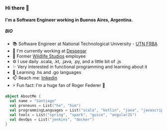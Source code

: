 <!--
**santucho/santucho** is a ✨ _special_ ✨ repository because its `README.md` (this file) appears on your GitHub profile.

Here are some ideas to get you started:

- 🔭 I’m currently working on ...
- 🌱 I’m currently learning ...
- 👯 I’m looking to collaborate on ...
- 🤔 I’m looking for help with ...
- 💬 Ask me about ...
- 📫 How to reach me: ...
- 😄 Pronouns: ...
- ⚡ Fun fact: ...
- ➕ For more icons... https://gist.github.com/rxaviers/7360908
-->


### Hi there 👋

#### I'm a Software Engineer working in Buenos Aires, Argentina.

##### BIO
- 📚 Software Engineer at National Technological University - [UTN FRBA](https://en.wikipedia.org/wiki/National_Technological_University)
- 🏢 I'm currently working at [Despegar](https://www.despegar.com)
- 🏢 Former [Wildlife Studios](https://wildlifestudios.com/) employee
- ⚙️ I use daily .scala, .kt, .java, .py, and a little bit of .js
- ✨ Very interested in functional programming and learning about it
- 🌱 Learning .hs and .go languages
- 📫 Reach me: [linkedin](https://www.linkedin.com/in/santiago-franco-goyeneche-80b69b131/)
- ⚡️ Fun fact: I'm a huge fan of Roger Federer 🎾



```scala
object AboutMe {
  val name = "Santiago"
  val pronouns = List("he", "him")
  val programmingLanguages = List("scala", "kotlin", "java", "javascript", "python")
  val tools = List("spring", "spark", "guice", "angularJS")
  val devOps = List("jenkins", "docker")
}
```
